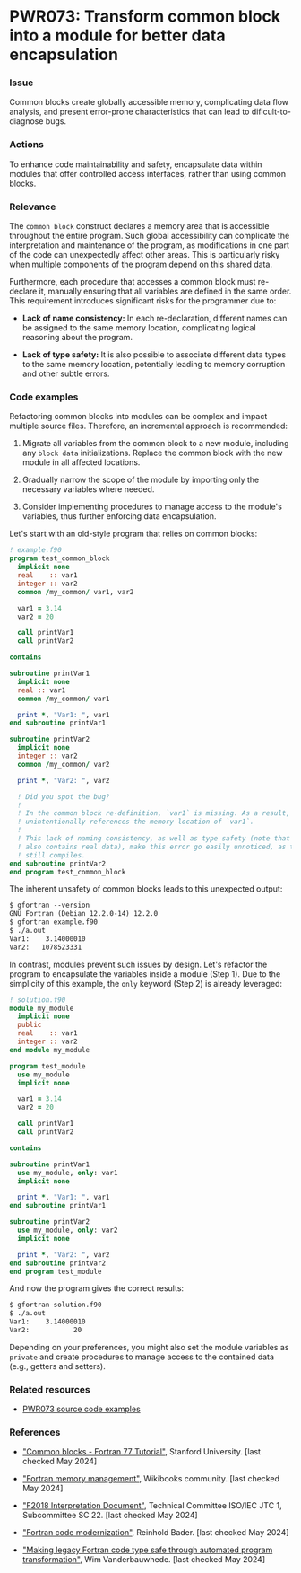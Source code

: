 # PWR073: Transform common block into a module for better data encapsulation

### Issue

Common blocks create globally accessible memory, complicating data flow
analysis, and present error-prone characteristics that can lead to
dificult-to-diagnose bugs.

### Actions

To enhance code maintainability and safety, encapsulate data within modules
that offer controlled access interfaces, rather than using common blocks.

### Relevance

The `common block` construct declares a memory area that is accessible
throughout the entire program. Such global accessibility can complicate the
interpretation and maintenance of the program, as modifications in one part of
the code can unexpectedly affect other areas. This is particularly risky when
multiple components of the program depend on this shared data.

Furthermore, each procedure that accesses a common block must re-declare it,
manually ensuring that all variables are defined in the same order. This
requirement introduces significant risks for the programmer due to:

- **Lack of name consistency:** In each re-declaration, different names can be
  assigned to the same memory location, complicating logical reasoning about
  the program.

- **Lack of type safety:** It is also possible to associate different data
  types to the same memory location, potentially leading to memory corruption
  and other subtle errors.

### Code examples

Refactoring common blocks into modules can be complex and impact multiple
source files. Therefore, an incremental approach is recommended:

1. Migrate all variables from the common block to a new module, including any
   `block data` initializations. Replace the common block with the new module
   in all affected locations.

2. Gradually narrow the scope of the module by importing only the necessary
   variables where needed.

3. Consider implementing procedures to manage access to the module's variables,
   thus further enforcing data encapsulation.

Let's start with an old-style program that relies on common blocks:

```f90
! example.f90
program test_common_block
  implicit none
  real    :: var1
  integer :: var2
  common /my_common/ var1, var2

  var1 = 3.14
  var2 = 20

  call printVar1
  call printVar2

contains

subroutine printVar1
  implicit none
  real :: var1
  common /my_common/ var1

  print *, "Var1: ", var1
end subroutine printVar1

subroutine printVar2
  implicit none
  integer :: var2
  common /my_common/ var2

  print *, "Var2: ", var2

  ! Did you spot the bug?
  !
  ! In the common block re-definition, `var1` is missing. As a result, `var2`
  ! unintentionally references the memory location of `var1`.
  !
  ! This lack of naming consistency, as well as type safety (note that `var1`
  ! also contains real data), make this error go easily unnoticed, as the code
  ! still compiles.
end subroutine printVar2
end program test_common_block
```

The inherent unsafety of common blocks leads to this unexpected output:

```txt
$ gfortran --version
GNU Fortran (Debian 12.2.0-14) 12.2.0
$ gfortran example.f90
$ ./a.out
Var1:    3.14000010
Var2:   1078523331
```

In contrast, modules prevent such issues by design. Let's refactor the program
to encapsulate the variables inside a module (Step 1). Due to the simplicity of
this example, the `only` keyword (Step 2) is already leveraged:

```f90
! solution.f90
module my_module
  implicit none
  public
  real    :: var1
  integer :: var2
end module my_module

program test_module
  use my_module
  implicit none

  var1 = 3.14
  var2 = 20

  call printVar1
  call printVar2

contains

subroutine printVar1
  use my_module, only: var1
  implicit none

  print *, "Var1: ", var1
end subroutine printVar1

subroutine printVar2
  use my_module, only: var2
  implicit none

  print *, "Var2: ", var2
end subroutine printVar2
end program test_module
```

And now the program gives the correct results:

```txt
$ gfortran solution.f90
$ ./a.out
Var1:    3.14000010
Var2:           20
```

Depending on your preferences, you might also set the module variables as
`private` and create procedures to manage access to the contained data (e.g.,
getters and setters).

### Related resources

- [PWR073 source code examples](../PWR073)

### References

- ["Common blocks - Fortran 77
  Tutorial"](https://web.stanford.edu/class/me200c/tutorial_77/13_common.html),
  Stanford University. [last checked May 2024]

- ["Fortran memory
  management"](https://en.wikibooks.org/wiki/Fortran/memory_management),
  Wikibooks community. [last checked May 2024]

- ["F2018 Interpretation
Document"](https://j3-fortran.org/doc/year/18/18-007r1.pdf), Technical
Committee ISO/IEC JTC 1, Subcommittee SC 22. [last checked May 2024]

- ["Fortran code
modernization"](https://www.ugent.be/hpc/en/training/2018/modern_fortran_materials/modernfortran2018.pdf),
Reinhold Bader. [last checked May 2024]

- ["Making legacy Fortran code type safe through automated program
transformation"](https://link.springer.com/article/10.1007/s11227-021-03839-9),
Wim Vanderbauwhede. [last checked May 2024]
